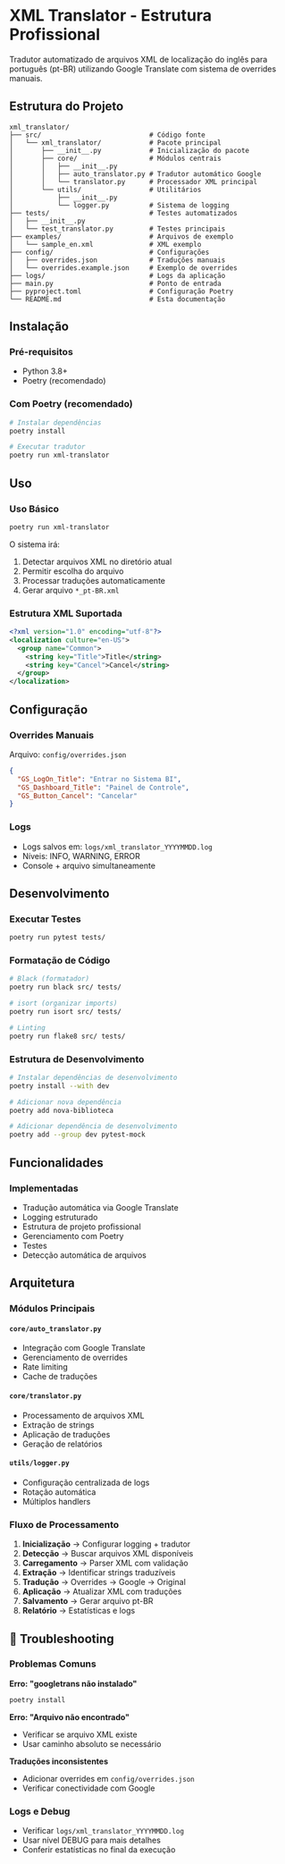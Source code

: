 # XML Translator - Estrutura Profissional

Tradutor automatizado de arquivos XML de localização do inglês para português (pt-BR) utilizando Google Translate com sistema de overrides manuais.

## Estrutura do Projeto

```
xml_translator/
├── src/                           # Código fonte
│   └── xml_translator/            # Pacote principal
│       ├── __init__.py            # Inicialização do pacote
│       ├── core/                  # Módulos centrais
│       │   ├── __init__.py
│       │   ├── auto_translator.py # Tradutor automático Google
│       │   └── translator.py      # Processador XML principal
│       └── utils/                 # Utilitários
│           ├── __init__.py
│           └── logger.py          # Sistema de logging
├── tests/                         # Testes automatizados
│   ├── __init__.py
│   └── test_translator.py         # Testes principais
├── examples/                      # Arquivos de exemplo
│   └── sample_en.xml              # XML exemplo
├── config/                        # Configurações
│   ├── overrides.json             # Traduções manuais
│   └── overrides.example.json     # Exemplo de overrides
├── logs/                          # Logs da aplicação
├── main.py                        # Ponto de entrada
├── pyproject.toml                 # Configuração Poetry
└── README.md                      # Esta documentação
```

## Instalação

### Pré-requisitos
- Python 3.8+
- Poetry (recomendado)

### Com Poetry (recomendado)
```bash
# Instalar dependências
poetry install

# Executar tradutor
poetry run xml-translator
```

## Uso

### Uso Básico
```bash
poetry run xml-translator
```

O sistema irá:
1. Detectar arquivos XML no diretório atual
2. Permitir escolha do arquivo
3. Processar traduções automaticamente
4. Gerar arquivo `*_pt-BR.xml`

### Estrutura XML Suportada
```xml
<?xml version="1.0" encoding="utf-8"?>
<localization culture="en-US">
  <group name="Common">
    <string key="Title">Title</string>
    <string key="Cancel">Cancel</string>
  </group>
</localization>
```

## Configuração

### Overrides Manuais
Arquivo: `config/overrides.json`
```json
{
  "GS_LogOn_Title": "Entrar no Sistema BI",
  "GS_Dashboard_Title": "Painel de Controle",
  "GS_Button_Cancel": "Cancelar"
}
```

### Logs
- Logs salvos em: `logs/xml_translator_YYYYMMDD.log`
- Níveis: INFO, WARNING, ERROR
- Console + arquivo simultaneamente

## Desenvolvimento

### Executar Testes
```bash
poetry run pytest tests/
```

### Formatação de Código
```bash
# Black (formatador)
poetry run black src/ tests/

# isort (organizar imports)
poetry run isort src/ tests/

# Linting
poetry run flake8 src/ tests/
```

### Estrutura de Desenvolvimento
```bash
# Instalar dependências de desenvolvimento
poetry install --with dev

# Adicionar nova dependência
poetry add nova-biblioteca

# Adicionar dependência de desenvolvimento
poetry add --group dev pytest-mock
```

## Funcionalidades

### Implementadas
- Tradução automática via Google Translate
- Logging estruturado
- Estrutura de projeto profissional
- Gerenciamento com Poetry
- Testes 
- Detecção automática de arquivos

## Arquitetura

### Módulos Principais

#### `core/auto_translator.py`
- Integração com Google Translate
- Gerenciamento de overrides
- Rate limiting
- Cache de traduções

#### `core/translator.py`
- Processamento de arquivos XML
- Extração de strings
- Aplicação de traduções
- Geração de relatórios

#### `utils/logger.py`
- Configuração centralizada de logs
- Rotação automática
- Múltiplos handlers

### Fluxo de Processamento
1. **Inicialização** → Configurar logging + tradutor
2. **Detecção** → Buscar arquivos XML disponíveis
3. **Carregamento** → Parser XML com validação
4. **Extração** → Identificar strings traduzíveis
5. **Tradução** → Overrides → Google → Original
6. **Aplicação** → Atualizar XML com traduções
7. **Salvamento** → Gerar arquivo pt-BR
8. **Relatório** → Estatísticas e logs

## 🔧 Troubleshooting

### Problemas Comuns

**Erro: "googletrans não instalado"**
```bash
poetry install
```

**Erro: "Arquivo não encontrado"**
- Verificar se arquivo XML existe
- Usar caminho absoluto se necessário

**Traduções inconsistentes**
- Adicionar overrides em `config/overrides.json`
- Verificar conectividade com Google

### Logs e Debug
- Verificar `logs/xml_translator_YYYYMMDD.log`
- Usar nível DEBUG para mais detalhes
- Conferir estatísticas no final da execução
